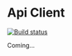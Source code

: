 # Api Client
[![Build status](https://ci.appveyor.com/api/projects/status/bcp06kwp44ts596x?svg=true)](https://ci.appveyor.com/project/vivet/anyapiclient)  

Coming...
 